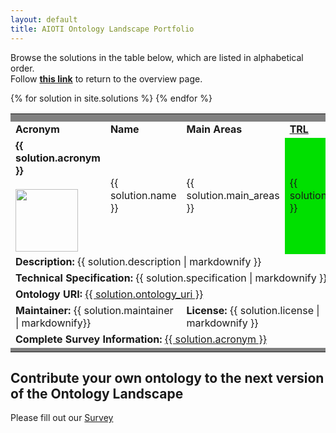 ```yaml
---
layout: default
title: AIOTI Ontology Landscape Portfolio
---
```


<head>
    <link
      rel="stylesheet"
      href="https://cdn.jsdelivr.net/npm/bulma@0.8.2/css/bulma.min.css"
    />
    <link rel="stylesheet" href="{{ '/assets/css/main.css' | relative_url }}" />
    <script
      src="https://code.jquery.com/jquery-3.5.0.min.js"
      integrity="sha256-xNzN2a4ltkB44Mc/Jz3pT4iU1cmeR0FkXs4pru/JxaQ="
      crossorigin="anonymous">
    </script>
    <script
      src="https://cdnjs.cloudflare.com/ajax/libs/datatables/1.10.20/js/jquery.dataTables.min.js"
      integrity="sha256-L4cf7m/cgC51e7BFPxQcKZcXryzSju7VYBKJLOKPHvQ="
      crossorigin="anonymous">
      </script>
  </head>

Browse the solutions in the table below, which are listed in alphabetical order.
<br/>Follow [**this link**](./index.html) to return to the overview page.

<div class= "container" >
  <table id="catalogue" class="display" style="width: 100%">
      <tbody>
        <td colspan="12" bgcolor=gray></td>  
        <!--For loop that iterates over markdown frontmatter in _solutions folder-->
        {% for solution in site.solutions %}
	<tr>
    	   <td colspan="12" class="divider" bgcolor=grey></td>
    	</tr>
        <tr>
	  <td colspan="2"><b>Acronym</b></td>
          <td colspan="4"><b>Name</b></td>
          <td colspan="5"><b>Main Areas</b></td>
          <td colspan="1"><b><a href="https://enspire.science/trl-scale-horizon-europe-erc-explained/">TRL</a></b></td>
        </tr>
        <tr>
          <td colspan="2">
            <strong>
         	{{ solution.acronym }}
            </strong>
            <br><br>
	  	<img src="{{ solution.logo }}" alt="   " width=100/>
          </td>
          <td colspan="4">
          	{{ solution.name }}
          </td>
          <td colspan="5">
		  {{ solution.main_areas }}
	  </td>
	  <td colspan="1"  bgcolor="{{ solution.hexcolor }}">
          	  {{ solution.trl }}
          </td>
        </tr>
	<tr>
	  <td colspan="12">
		<strong>Description:</strong>
            	{{ solution.description | markdownify }}
	  </td>
	</tr>
	<tr>
	  <td colspan="12">
		<strong>Technical Specification:</strong>
            	{{ solution.specification | markdownify }}
	  </td>
	</tr>
	<tr>
	    <td colspan="12">
		<strong>Ontology URI:</strong>
                <a href="{{ solution.ontology_uri }}">{{ solution.ontology_uri }}</a>
	    </td>
        </tr>
	<tr>
	   <td colspan="6">
		<strong>Maintainer:</strong>
            	{{ solution.maintainer | markdownify}}
	   </td>
	   <td colspan="6">
		<strong>License:</strong>
            	{{ solution.license | markdownify }}
	   </td>
        </tr>
	<tr>
	   <td colspan="12">
		<strong>Complete Survey Information:</strong>
               	<a href="{{ solution.complete_survey_uri }}">{{ solution.acronym }}</a>
	   </td>
        </tr>
	{% endfor %}
	<td colspan="12" bgcolor=gray></td>  
      </tbody>
    </table>
  </div>

## Contribute your own ontology to the next version of the Ontology Landscape

Please fill out our [Survey](https://ec.europa.eu/eusurvey/runner/OntologyLandscapeTemplate)
